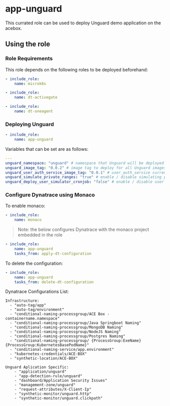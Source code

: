 # app-unguard

This currated role can be used to deploy Unguard demo application on the acebox.

## Using the role

### Role Requirements
This role depends on the following roles to be deployed beforehand:
```yaml
- include_role:
    name: microk8s

- include_role:
    name: dt-activegate

- include_role:
    name: dt-oneagent

```

### Deploying Unguard

```yaml
- include_role:
    name: app-unguard
```

Variables that can be set are as follows:

```yaml
---
unguard_namespace: "unguard" # namespace that Unguard will be deployed in
unguard_image_tag: "0.0.2" # image tag to deploy for all Unguard images
unguard_user_auth_service_image_tag: "0.0.1" # user_auth_service currently working version
unguard_simulate_private_ranges: "true" # enable / disable simulating private ranges on user simulator service
unguard_deploy_user_simulator_cronjob: "false" # enable / disable user simulator cronjob 
```

### Configure Dynatrace using Monaco

To enable monaco:

```yaml
- include_role:
    name: monaco
```

> Note: the below configures Dynatrace with the monaco project embedded in the role

```yaml
- include_role:
    name: app-unguard
    tasks_from: apply-dt-configuration
```

To delete the configuration:

```yaml
- include_role:
    name: app-unguard
    tasks_from: delete-dt-configuration
```

Dynatrace Configurations List:

    Infrastructure:
      - "auto-tag/app"
      - "auto-tag/environment"
      - "conditional-naming-processgroup/ACE Box - containername.namespace"
      - "conditional-naming-processgroup/Java Springboot Naming"
      - "conditional-naming-processgroup/MongoDB Naming"
      - "conditional-naming-processgroup/NodeJS Naming"
      - "conditional-naming-processgroup/Postgres Naming"
      - "conditional-naming-processgroup/ {ProcessGroup:ExeName} {ProcessGroup:KubernetesBasePodName}"
      - "conditional-naming-service/app.environment"
      - "kubernetes-credentials/ACE-BOX"
      - "synthetic-location/ACE-BOX"
    
    Unguard Aplication Specific:
        - "application/unguard"
        - "app-detection-rule/unguard"
        - "dashboard/Application Security Issues"
        - "management-zone/unguard"
        - "request-attributes/X-Client-Ip"
        - "synthetic-monitor/unguard.http"
        - "synthetic-monitor/unguard.clickpath"

